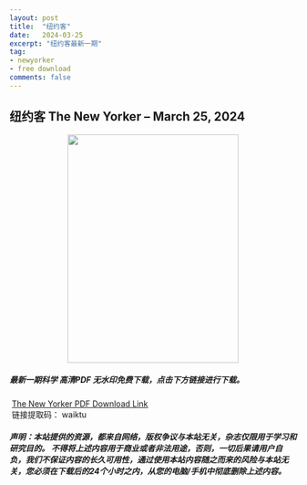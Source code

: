 ```yaml
---
layout: post
title:  "纽约客"
date:   2024-03-25
excerpt: "纽约客最新一期"
tag:
- newyorker 
- free download
comments: false
---
```


## 纽约客 The New Yorker – March 25, 2024


<div align="center">
<img src="https://i.postimg.cc/7YvCDF0F/The-New-Yorker-March-25-2024-00.png" border="0" width = 300 height = 400 /> 
</div>


 <h5>最新一期科学 高清PDF 无水印免费下载，点击下方链接进行下载。 </h5>
 
  <a href="https://wwk.lanzout.com/iMXgs1sb4p0f">The New Yorker PDF Download Link</a>  
  <br/>
  链接提取码： waiktu
 
##### 声明：本站提供的资源，都来自网络，版权争议与本站无关，杂志仅限用于学习和研究目的。 不得将上述内容用于商业或者非法用途，否则，一切后果请用户自负，我们不保证内容的长久可用性，通过使用本站内容随之而来的风险与本站无关，您必须在下载后的24个小时之内，从您的电脑/手机中彻底删除上述内容。
